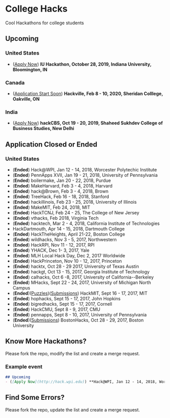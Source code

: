 # College Hacks
Cool Hackathons for college students

## Upcoming

### United States 
- ([Apply Now](https://hackathon.iu.edu)) **IU Hackathon, October 28, 2019, Indiana University, Bloomington, IN**

### Canada
- ([Application Start Soon](https://www.hackville.io/)) **Hackville, Feb 8 - 10, 2020, Sheridan Colllege, Oakville, ON**

### India
- ([Apply Now](https://www.hackcbs.tech/)) **hackCBS, Oct 19 - 20, 2019, Shaheed Sukhdev College of Business Studies, New Delhi**

## Application Closed or Ended
### United States
- (**Ended**) Hack@WPI, Jan 12 - 14, 2018, Worcester Polytechic Institute
- (**Ended**) PennApps XVII, Jan 19 - 21, 2018, University of Pennsylvania
- (**Ended**) boilermake, Jan 20 - 22, 2018, Purdue
- (**Ended**) MakeHarvard, Feb 3 - 4, 2018, Harvard
- (**Ended**) hack@Brown, Feb 3 - 4, 2018, Brown
- (**Ended**) TreeHack, Feb 16 - 18, 2018, Stanford
- (**Ended**) hackillinois, Feb 23 - 25, 2018, University of Illinois
- (**Ended**) MakeMIT, Feb 24, 2018, MIT
- (**Ended**) HackTCNJ, Feb 24 - 25, The College of New Jersey
- (**Ended**) vthacks, Feb 2018, Virginia Tech
- (**Ended**) hacktech, Mar 2 - 4, 2018, California Institute of Technologies
- HackDartmouth, Apr 14 - 15, 2018, Dartmouth College
- (**Ended**) HackTheHeights, April 21-22, Boston College
- (**Ended**) wildhacks, Nov 3 - 5, 2017, Northwestern
- (**Ended**) HackRPI, Nov 11 - 12, 2017, RPI
- (**Ended**) YHACK, Dec 1- 3, 2017, Yale
- (**Ended**) MLH Local Hack Day, Dec 2, 2017 Worldwide
- (**Ended**) HackPrinceton, Nov 10 - 12, 2017, Princeton
- (**Ended**) hacktx, Oct 28 - 29 2017, University of Texas Austin
- (**Ended**) hackgt, Oct 13 - 15, 2017, Georgia Institute of Technology
- (**Ended**) calhacks, Oct 6 -8, 2017, University of California--Berkeley
- (**Ended**) MHacks, Sept 22 - 24, 2017, University of Michigan North Campus
- (**Ended**)([Puzzles](https://s.time4hacks.com/r/hackmit2017-puzzles))([Submissions](https://hackmit2017.devpost.com/submissions)) HackMIT, Sept 16 - 17, 2017, MIT
- (**Ended**) hophacks, Sept 15 - 17, 2017, John Hopkins
- (**Ended**) bigredhacks, Sept 15 - 17, 2017, Cornell
- (**Ended**) HackCMU, Sept 8 - 9, 2017, CMU
- (**Ended**) pennapps, Sept 8 - 10, 2017, University of Pennsylvania
- (**Ended**)([Submissions](https://bostonhacks-f17.devpost.com/submissions)) BostonHacks, Oct 28 - 29, 2017, Boston University

## Know More Hackathons?
Please fork the repo, modify the list and create a merge request.

### Example event
```markdown
## Upcoming
- ([Apply Now](http://hack.wpi.edu)) **Hack@WPI, Jan 12 - 14, 2018, Worcester Polytechic Institute**
```

## Find Some Errors?
Please fork the repo, update the list and create a merge request.
